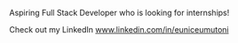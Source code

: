 Aspiring Full Stack Developer who  is looking for internships!

Check out my LinkedIn
www.linkedin.com/in/euniceumutoni 
